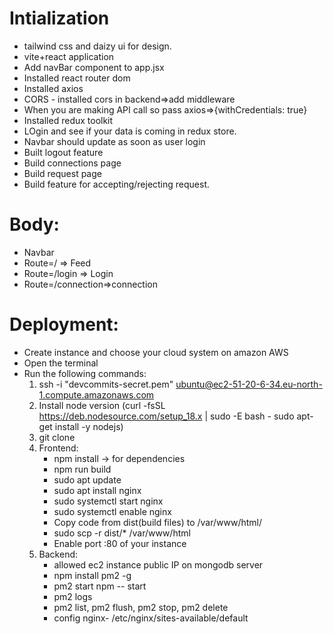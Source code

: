 # Intialization
 - tailwind css and daizy ui for design.
 - vite+react application
 - Add navBar component to app.jsx
 - Installed react router dom
 - Installed axios 
 - CORS - installed cors in backend=>add middleware
 - When you are making API call so pass axios=>{withCredentials: true}
 - Installed redux toolkit
 - LOgin and see if your data is coming in redux store.
 - Navbar should update as soon as user login
 - Built logout feature
- Build connections page
- Build request page
- Build feature for accepting/rejecting request.
# Body:
 - Navbar
 - Route=/ => Feed
 - Route=/login => Login
 - Route=/connection=>connection
# Deployment:
 - Create instance and choose your  cloud system on amazon AWS
 - Open the terminal
 -  Run the following commands:
    1. ssh -i "devcommits-secret.pem" ubuntu@ec2-51-20-6-34.eu-north-1.compute.amazonaws.com
    2. Install node version (curl -fsSL https://deb.nodesource.com/setup_18.x | sudo -E bash -
       sudo apt-get install -y nodejs)
    3. git clone
    4. Frontend:
       - npm install -> for dependencies
       - npm run build
       - sudo apt update
       - sudo apt install nginx
       - sudo systemctl start nginx
       - sudo systemctl enable nginx
       - Copy code from dist(build files) to /var/www/html/
       - sudo scp -r dist/* /var/www/html
       - Enable port :80 of your instance
    5. Backend:
       - allowed ec2 instance public IP on mongodb server
       - npm install pm2 -g
       - pm2 start npm -- start
       - pm2 logs
       - pm2 list, pm2 flush, pm2 stop, pm2 delete
       - config nginx- /etc/nginx/sites-available/default
       